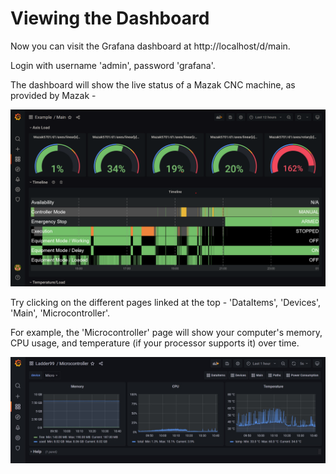 # Viewing the Dashboard

Now you can visit the Grafana dashboard at http://localhost/d/main. 

Login with username 'admin', password 'grafana'. 

The dashboard will show the live status of a Mazak CNC machine, as provided by Mazak -

![](_images/grafana-demo.png)

Try clicking on the different pages linked at the top - 'DataItems', 'Devices', 'Main', 'Microcontroller'.

For example, the 'Microcontroller' page will show your computer's memory, CPU usage, and temperature (if your processor supports it) over time. 

![](_images/ladder99-dash-micro.jpg)

